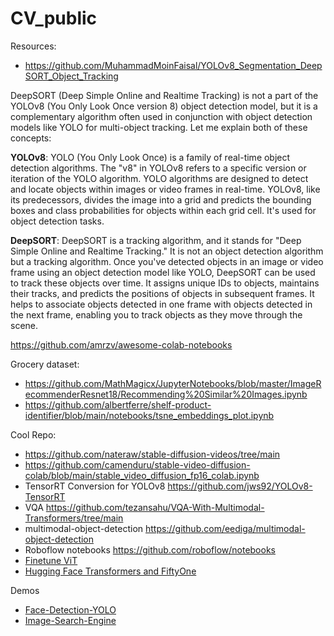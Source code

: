 # CV_public


Resources: 
- https://github.com/MuhammadMoinFaisal/YOLOv8_Segmentation_DeepSORT_Object_Tracking

DeepSORT (Deep Simple Online and Realtime Tracking) is not a part of the YOLOv8 (You Only Look Once version 8) object detection model, but it is a complementary algorithm often used in conjunction with object detection models like YOLO for multi-object tracking. Let me explain both of these concepts:

<strong>YOLOv8</strong>:
YOLO (You Only Look Once) is a family of real-time object detection algorithms. The "v8" in YOLOv8 refers to a specific version or iteration of the YOLO algorithm. YOLO algorithms are designed to detect and locate objects within images or video frames in real-time. YOLOv8, like its predecessors, divides the image into a grid and predicts the bounding boxes and class probabilities for objects within each grid cell. It's used for object detection tasks.

<strong>DeepSORT</strong>:
DeepSORT is a tracking algorithm, and it stands for "Deep Simple Online and Realtime Tracking." It is not an object detection algorithm but a tracking algorithm. Once you've detected objects in an image or video frame using an object detection model like YOLO, DeepSORT can be used to track these objects over time. It assigns unique IDs to objects, maintains their tracks, and predicts the positions of objects in subsequent frames. It helps to associate objects detected in one frame with objects detected in the next frame, enabling you to track objects as they move through the scene.


https://github.com/amrzv/awesome-colab-notebooks

Grocery dataset:
- https://github.com/MathMagicx/JupyterNotebooks/blob/master/ImageRecommenderResnet18/Recommending%20Similar%20Images.ipynb
- https://github.com/albertferre/shelf-product-identifier/blob/main/notebooks/tsne_embeddings_plot.ipynb 


Cool Repo:
- https://github.com/nateraw/stable-diffusion-videos/tree/main
- https://github.com/camenduru/stable-video-diffusion-colab/blob/main/stable_video_diffusion_fp16_colab.ipynb
- TensorRT Conversion for YOLOv8 https://github.com/jws92/YOLOv8-TensorRT
- VQA https://github.com/tezansahu/VQA-With-Multimodal-Transformers/tree/main
- multimodal-object-detection https://github.com/eediga/multimodal-object-detection
- Roboflow notebooks https://github.com/roboflow/notebooks
- [Finetune ViT](https://qiita.com/Chamusuke/items/d4d988fa41ebe27585a9)
- [Hugging Face Transformers and FiftyOne](https://huggingface.co/blog/jamarks/fiftyone-transformers-integration)

Demos
- [Face-Detection-YOLO](https://huggingface.co/spaces/Xenova/video-object-detection)
- [Image-Search-Engine](https://blog.roboflow.com/image-search-engine-gaudi2/)
